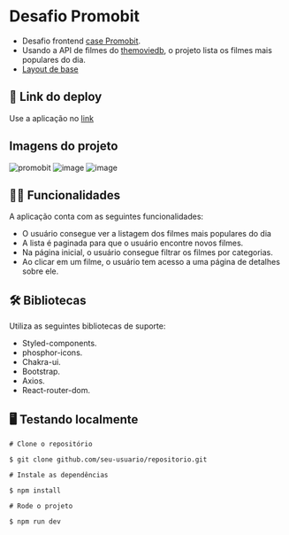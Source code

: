 # Desafio Promobit

- Desafio frontend [case Promobit](https://github.com/Promobit/front-end-challenge).
- Usando a API de filmes do [themoviedb](https://developers.themoviedb.org/3/getting-started/introduction), o projeto lista os filmes mais populares do dia.
- [Layout de base](https://www.figma.com/file/rM7WPqhLY9ObnGzSCeWLxB/Teste-Front-End)

## 📲 Link do deploy

Use a aplicação no [link](https://promobit-case-six.vercel.app/) 

## Imagens do projeto
![promobit](https://user-images.githubusercontent.com/99834194/214404969-6c044ee4-989b-4af3-98d1-b8a35342714d.gif)
![image](https://user-images.githubusercontent.com/99834194/214400371-6f425512-0f1e-48d2-91fb-bb4bd6b60430.png)
![image](https://user-images.githubusercontent.com/99834194/214400291-b2647cef-1c3b-4953-9cf9-5b27794148b2.png)


## ✍🏻 Funcionalidades

A aplicação conta com as seguintes funcionalidades:

- O usuário consegue ver a listagem dos filmes mais populares do dia 
- A lista é paginada para que o usuário encontre novos filmes.
- Na página inicial, o usuário consegue filtrar os filmes por categorias.
- Ao clicar em um filme, o usuário tem acesso a uma página de detalhes sobre ele. 

## 🛠 Bibliotecas

Utiliza as seguintes bibliotecas de suporte:

- Styled-components.
- phosphor-icons.
- Chakra-ui.
- Bootstrap.
- Axios.
- React-router-dom.

## 🖥 Testando localmente 

```
# Clone o repositório 

$ git clone github.com/seu-usuario/repositorio.git
```

```
# Instale as dependências 

$ npm install
```

```
# Rode o projeto

$ npm run dev
```
